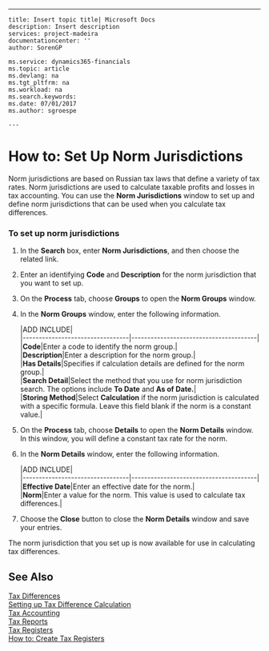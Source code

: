 ---
    title: Insert topic title| Microsoft Docs
    description: Insert description
    services: project-madeira
    documentationcenter: ''
    author: SorenGP

    ms.service: dynamics365-financials
    ms.topic: article
    ms.devlang: na
    ms.tgt_pltfrm: na
    ms.workload: na
    ms.search.keywords:
    ms.date: 07/01/2017
    ms.author: sgroespe

    ---
# How to: Set Up Norm Jurisdictions
Norm jurisdictions are based on Russian tax laws that define a variety of tax rates. Norm jurisdictions are used to calculate taxable profits and losses in tax accounting. You can use the **Norm Jurisdictions** window to set up and define norm jurisdictions that can be used when you calculate tax differences.  
  
### To set up norm jurisdictions  
  
1.  In the **Search** box, enter **Norm Jurisdictions**, and then choose the related link.  
  
2.  Enter an identifying **Code** and **Description** for the norm jurisdiction that you want to set up.  
  
3.  On the **Process** tab, choose **Groups** to open the **Norm Groups** window.  
  
4.  In the **Norm Groups** window, enter the following information.  
  
    |ADD INCLUDE<!--[!INCLUDE[bp_tablefield](../../includes/bp_tabledescription_md.md)]-->|  
    |---------------------------------|---------------------------------------|  
    |**Code**|Enter a code to identify the norm group.|  
    |**Description**|Enter a description for the norm group.|  
    |**Has Details**|Specifies if calculation details are defined for the norm group.|  
    |**Search Detail**|Select the method that you use for norm jurisdiction search. The options include **To Date** and **As of Date.**|  
    |**Storing Method**|Select **Calculation** if the norm jurisdiction is calculated with a specific formula. Leave this field blank if the norm is a constant value.|  
  
5.  On the **Process** tab, choose **Details** to open the **Norm Details** window. In this window, you will define a constant tax rate for the norm.  
  
6.  In the **Norm Details** window, enter the following information.  
  
    |ADD INCLUDE<!--[!INCLUDE[bp_tablefield](../../includes/bp_tabledescription_md.md)]-->|  
    |---------------------------------|---------------------------------------|  
    |**Effective Date**|Enter an effective date for the norm.|  
    |**Norm**|Enter a value for the norm. This value is used to calculate tax differences.|  
  
7.  Choose the **Close** button to close the **Norm Details** window and save your entries.  
  
 The norm jurisdiction that you set up is now available for use in calculating tax differences.  
  
## See Also  
 [Tax Differences](../tax-differences.md)   
 [Setting up Tax Difference Calculation](../setting-up-tax-difference-calculation.md)   
 [Tax Accounting](../tax-accounting.md)   
 [Tax Reports](assetId:///e42ca8e7-1cee-4fb8-9f71-e596f29cabc3)   
 [Tax Registers](../tax-registers.md)   
 [How to: Create Tax Registers](../how-to-create-tax-registers.md)